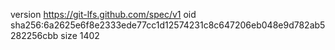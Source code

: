 version https://git-lfs.github.com/spec/v1
oid sha256:6a2625e6f8e2333ede77cc1d12574231c8c647206eb048e9d782ab5282256cbb
size 1402
